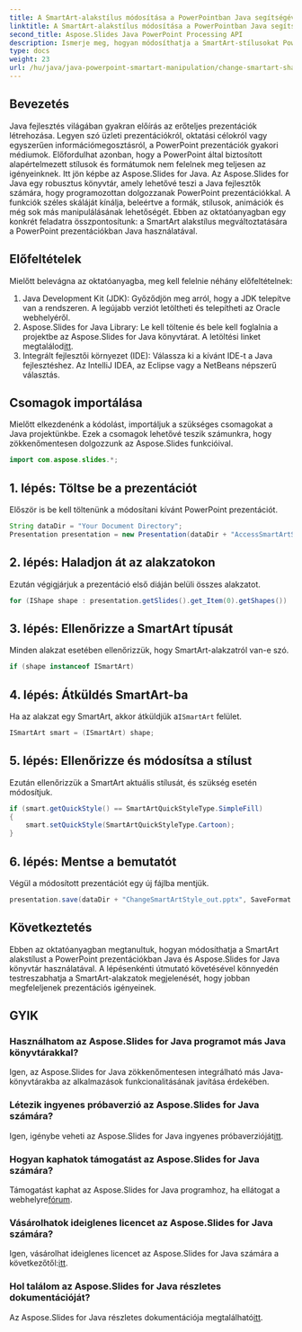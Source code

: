```yaml
---
title: A SmartArt-alakstílus módosítása a PowerPointban Java segítségével
linktitle: A SmartArt-alakstílus módosítása a PowerPointban Java segítségével
second_title: Aspose.Slides Java PowerPoint Processing API
description: Ismerje meg, hogyan módosíthatja a SmartArt-stílusokat PowerPoint-prezentációkban Java használatával az Aspose.Slides for Java segítségével. Fokozza fel prezentációit.
type: docs
weight: 23
url: /hu/java/java-powerpoint-smartart-manipulation/change-smartart-shape-style-powerpoint-java/
---
```

## Bevezetés
Java fejlesztés világában gyakran előírás az erőteljes prezentációk létrehozása. Legyen szó üzleti prezentációkról, oktatási célokról vagy egyszerűen információmegosztásról, a PowerPoint prezentációk gyakori médiumok. Előfordulhat azonban, hogy a PowerPoint által biztosított alapértelmezett stílusok és formátumok nem felelnek meg teljesen az igényeinknek. Itt jön képbe az Aspose.Slides for Java.
Az Aspose.Slides for Java egy robusztus könyvtár, amely lehetővé teszi a Java fejlesztők számára, hogy programozottan dolgozzanak PowerPoint prezentációkkal. A funkciók széles skáláját kínálja, beleértve a formák, stílusok, animációk és még sok más manipulálásának lehetőségét. Ebben az oktatóanyagban egy konkrét feladatra összpontosítunk: a SmartArt alakstílus megváltoztatására a PowerPoint prezentációkban Java használatával.
## Előfeltételek
Mielőtt belevágna az oktatóanyagba, meg kell felelnie néhány előfeltételnek:
1. Java Development Kit (JDK): Győződjön meg arról, hogy a JDK telepítve van a rendszeren. A legújabb verziót letöltheti és telepítheti az Oracle webhelyéről.
2. Aspose.Slides for Java Library: Le kell töltenie és bele kell foglalnia a projektbe az Aspose.Slides for Java könyvtárat. A letöltési linket megtalálod[itt](https://releases.aspose.com/slides/java/).
3. Integrált fejlesztői környezet (IDE): Válassza ki a kívánt IDE-t a Java fejlesztéshez. Az IntelliJ IDEA, az Eclipse vagy a NetBeans népszerű választás.

## Csomagok importálása
Mielőtt elkezdenénk a kódolást, importáljuk a szükséges csomagokat a Java projektünkbe. Ezek a csomagok lehetővé teszik számunkra, hogy zökkenőmentesen dolgozzunk az Aspose.Slides funkcióival.
```java
import com.aspose.slides.*;
```
## 1. lépés: Töltse be a prezentációt
Először is be kell töltenünk a módosítani kívánt PowerPoint prezentációt.
```java
String dataDir = "Your Document Directory";
Presentation presentation = new Presentation(dataDir + "AccessSmartArtShape.pptx");
```
## 2. lépés: Haladjon át az alakzatokon
Ezután végigjárjuk a prezentáció első diáján belüli összes alakzatot.
```java
for (IShape shape : presentation.getSlides().get_Item(0).getShapes())
```
## 3. lépés: Ellenőrizze a SmartArt típusát
Minden alakzat esetében ellenőrizzük, hogy SmartArt-alakzatról van-e szó.
```java
if (shape instanceof ISmartArt)
```
## 4. lépés: Átküldés SmartArt-ba
 Ha az alakzat egy SmartArt, akkor átküldjük a`ISmartArt` felület.
```java
ISmartArt smart = (ISmartArt) shape;
```
## 5. lépés: Ellenőrizze és módosítsa a stílust
Ezután ellenőrizzük a SmartArt aktuális stílusát, és szükség esetén módosítjuk.
```java
if (smart.getQuickStyle() == SmartArtQuickStyleType.SimpleFill)
{
    smart.setQuickStyle(SmartArtQuickStyleType.Cartoon);
}
```
## 6. lépés: Mentse a bemutatót
Végül a módosított prezentációt egy új fájlba mentjük.
```java
presentation.save(dataDir + "ChangeSmartArtStyle_out.pptx", SaveFormat.Pptx);
```

## Következtetés
Ebben az oktatóanyagban megtanultuk, hogyan módosíthatja a SmartArt alakstílust a PowerPoint prezentációkban Java és Aspose.Slides for Java könyvtár használatával. A lépésenkénti útmutató követésével könnyedén testreszabhatja a SmartArt-alakzatok megjelenését, hogy jobban megfeleljenek prezentációs igényeinek.
## GYIK
### Használhatom az Aspose.Slides for Java programot más Java könyvtárakkal?
Igen, az Aspose.Slides for Java zökkenőmentesen integrálható más Java-könyvtárakba az alkalmazások funkcionalitásának javítása érdekében.
### Létezik ingyenes próbaverzió az Aspose.Slides for Java számára?
 Igen, igénybe veheti az Aspose.Slides for Java ingyenes próbaverzióját[itt](https://releases.aspose.com/).
### Hogyan kaphatok támogatást az Aspose.Slides for Java számára?
 Támogatást kaphat az Aspose.Slides for Java programhoz, ha ellátogat a webhelyre[fórum](https://forum.aspose.com/c/slides/11).
### Vásárolhatok ideiglenes licencet az Aspose.Slides for Java számára?
 Igen, vásárolhat ideiglenes licencet az Aspose.Slides for Java számára a következőtől:[itt](https://purchase.aspose.com/temporary-license/).
### Hol találom az Aspose.Slides for Java részletes dokumentációját?
 Az Aspose.Slides for Java részletes dokumentációja megtalálható[itt](https://reference.aspose.com/slides/java/).